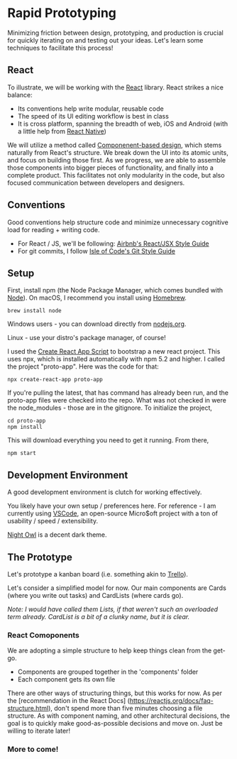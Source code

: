 # Rapid Prototyping

Minimizing friction between design, prototyping, and production is crucial for 
quickly iterating on and testing out your ideas. Let's learn some techniques
to facilitate this process!

## React

To illustrate, we will be working with the [React](https://reactjs.org/) library. 
React strikes a nice balance: 

- Its conventions help write modular, reusable code
- The speed of its  UI editing workflow is best in class 
- It is cross platform, spanning the breadth of web, iOS and Android (with a
little help from [React Native](https://facebook.github.io/react-native/))

We will utilize a method called [Componenent-based design](https://medium.com/@_alanbsmith/component-based-design-168811e0c4ab),
which stems naturally from React's structure. We break down the UI into its 
atomic units, and focus on building those first. As we progress, we are able to assemble
those components into bigger pieces of functionality, and finally into a complete product.
This facilitates not only modularity in the code, but also focused communication between
developers and designers.

## Conventions

Good conventions help structure code and minimize unnecessary cognitive load for
reading + writing code.

- For React / JS, we'll be following: [Airbnb's React/JSX Style Guide](https://github.com/airbnb/javascript/tree/master/react)
- For git commits, I follow [Isle of Code's Git Style Guide](https://github.com/isleofcode/style-guide/blob/master/commit-style-guides.md)

## Setup


First, install npm (the Node Package Manager, which comes bundled with [Node](https://nodejs.org/en/)). On macOS, I recommend you install using [Homebrew](https://brew.sh/). 

```
brew install node
```

Windows users - you can download directly from [nodejs.org](https://nodejs.org/en/download/). 

Linux - use your distro's package manager, of course!

I used the [Create React App Script](https://github.com/facebook/create-react-app) to bootstrap a new react project. This uses npx, which is installed automatically with npm 5.2 and higher.
I called the project "proto-app". Here was the code for that:

```
npx create-react-app proto-app
```

If you're pulling the latest, that has command has already been 
run, and the proto-app files were checked into the repo. 
What was not checked in were the node_modules - those are in 
the gitignore. To initialize the project, 

```
cd proto-app
npm install
```

This will download everything you need to get it running. From there,

```
npm start
```

## Development Environment

A good development environment is clutch for working effectively. 

You likely have your own setup / preferences here. For reference - I am currently
using [VSCode](https://code.visualstudio.com/), an open-source Micro$oft project 
with a ton of usability / speed / extensibility. 

[Night Owl](https://marketplace.visualstudio.com/items?itemName=sdras.night-owl) is 
a decent dark theme.

## The Prototype

Let's prototype a kanban board (i.e. something akin to [Trello](https://trello.com)).

Let's consider a simplified model for now. Our main components are
Cards (where you write out tasks) and CardLists (where cards go).

_Note: I would have called them Lists, if that weren't such
an overloaded term already. CardList is a bit of a clunky name,
but it is clear._

### React Comoponents

We are adopting a simple structure to help keep things clean
from the get-go. 

* Components are grouped together in the 'components' folder
* Each component gets its own file

There are other ways of structuring things, but this works for now.
As per the [recommendation in the React Docs]
(https://reactjs.org/docs/faq-structure.html), don't spend more than five minutes
choosing a file structure. As with component naming, and other 
architectural decisions, the goal is to quickly make 
good-as-possible decisions and move on. Just be willing to iterate later!

### More to come!
